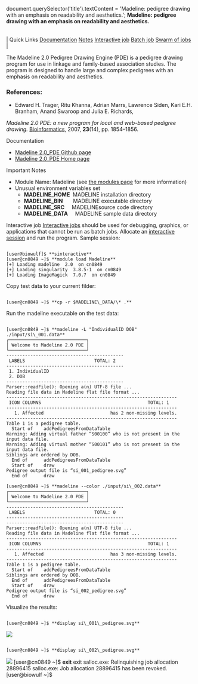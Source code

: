 

document.querySelector('title').textContent = 'Madeline: pedigree drawing with an emphasis on readability and aesthetics.';
**Madeline: pedigree drawing with an emphasis on readability and aesthetics.**


|  |
| --- |
| 
Quick Links
[Documentation](#doc)
[Notes](#notes)
[Interactive job](#int) 
[Batch job](#sbatch) 
[Swarm of jobs](#swarm) 
 |



The Madeline 2.0 Pedigree Drawing Engine (PDE) is a
pedigree drawing program for use in linkage and family-based
association studies. The program is designed to handle large and
complex pedigrees with an emphasis on readability and aesthetics.



### References:


* Edward H. Trager, Ritu Khanna, Adrian Marrs, Lawrence Siden,
Kari E.H. Branham, Anand Swaroop and Julia E. Richards,   

*Madeline 2.0 PDE: a new program for local and web-based pedigree drawing.* [Bioinformatics](https://academic.oup.com/bioinformatics/article/23/14/1854/189087?login=true), 2007, 
**23**(14), pp. 1854–1856.


Documentation
* [Madeline 2.0\_PDE Github page](https://github.com/piratical/Madeline_2.0_PDE)
* [Madeline 2.0\_PDE Home page](https://madeline.med.umich.edu/madeline/index.php)


Important Notes
* Module Name: Madeline (see [the modules page](https://hpc.nih.gov/apps/modules.html) for more information)
* Unusual environment variables set
	+ **MADELINE\_HOME**  MADELINE installation directory
	+ **MADELINE\_BIN**       MADELINE executable directory
	+ **MADELINE\_SRC**     MADELINEsource code directory
	+ **MADELINE\_DATA**     MADELINE sample data directory



Interactive job
[Interactive jobs](/docs/userguide.html#int) should be used for debugging, graphics, or applications that cannot be run as batch jobs.
Allocate an [interactive session](/docs/userguide.html#int) and run the program. Sample session:



```

[user@biowulf]$ **sinteractive** 
[user@cn0849 ~]$ **module load Madeline** 
[+] Loading madeline  2.0  on cn0849
[+] Loading singularity  3.8.5-1  on cn0849
[+] Loading ImageMagick  7.0.7  on cn0849

```

Copy test data to your current filder:

```

[user@cn0849 ~]$ **cp -r $MADELINE\_DATA/\* .** 

```

Run the madeline executable on the test data:

```

[user@cn0849 ~]$ **madeline -L "IndividualID DOB" ./input/si\_001.data**
┌─────────────────────────────┐
│ Welcome to Madeline 2.0 PDE │
└─────────────────────────────┘
--------------------------------------------
 LABELS                          TOTAL: 2
--------------------------------------------
 1. IndividualID
 2. DOB
--------------------------------------------
Parser::readFile(): Opening a(n) UTF-8 file ...
Reading file data in Madeline flat file format ...
----------------------------------------------------------------
 ICON COLUMNS                                        TOTAL: 1
----------------------------------------------------------------
   1. Affected                         has 2 non-missing levels.
----------------------------------------------------------------
Table 1 is a pedigree table.
  Start of    addPedigreesFromDataTable 
Warning: Adding virtual father “S00100” who is not present in the input data file.
Warning: Adding virtual mother “S00101” who is not present in the input data file.
Siblings are ordered by DOB.
  End of      addPedigreesFromDataTable 
  Start of    draw                       
Pedigree output file is “si_001_pedigree.svg”
  End of      draw                       

[user@cn0849 ~]$ **madeline --color ./input/si\_002.data**
┌─────────────────────────────┐
│ Welcome to Madeline 2.0 PDE │
└─────────────────────────────┘
--------------------------------------------
 LABELS                          TOTAL: 0
--------------------------------------------
--------------------------------------------
Parser::readFile(): Opening a(n) UTF-8 file ...
Reading file data in Madeline flat file format ...
----------------------------------------------------------------
 ICON COLUMNS                                        TOTAL: 1
----------------------------------------------------------------
   1. Affected                         has 3 non-missing levels.
----------------------------------------------------------------
Table 1 is a pedigree table.
  Start of    addPedigreesFromDataTable  
Siblings are ordered by DOB.
  End of      addPedigreesFromDataTable  
  Start of    draw                       
Pedigree output file is “si_002_pedigree.svg”
  End of      draw                       

```

Visualize the results: 

```

[user@cn0849 ~]$ **display si\_001\_pedigree.svg**

```

  

![](madeline/si_001_pedigree.svg)
  
  
  


```

[user@cn0849 ~]$ **display si\_002\_pedigree.svg**

```

![](madeline/si_002_pedigree.svg) 
[user@cn0849 ~]$ **exit**
exit
salloc.exe: Relinquishing job allocation 28896415
salloc.exe: Job allocation 28896415 has been revoked.
[user@biowulf ~]$








